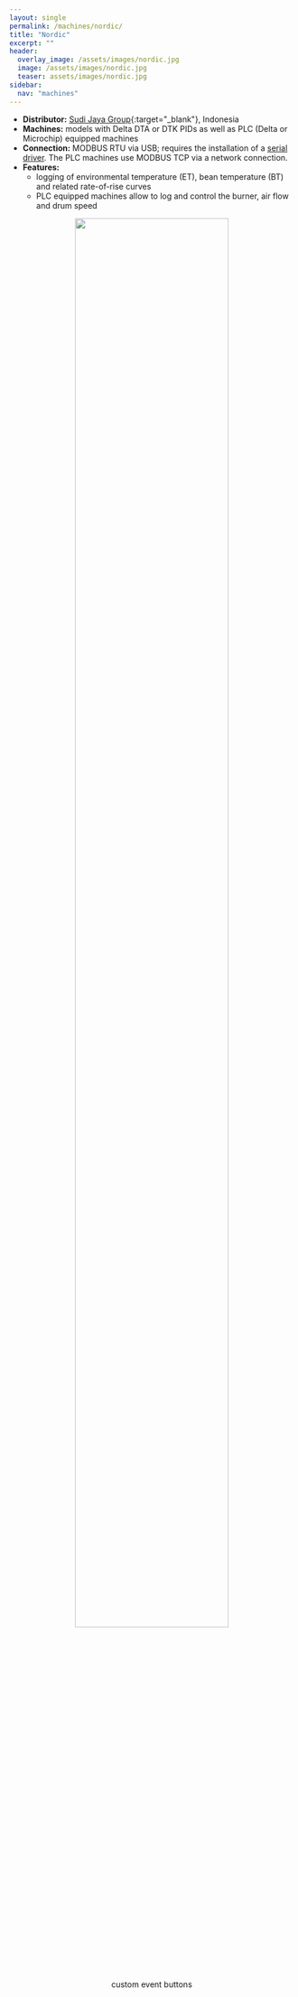 ```yaml
---
layout: single
permalink: /machines/nordic/
title: "Nordic"
excerpt: ""
header:
  overlay_image: /assets/images/nordic.jpg
  image: /assets/images/nordic.jpg
  teaser: assets/images/nordic.jpg
sidebar:
  nav: "machines"
---
```


* __Distributor:__ [Sudi Jaya Group](https://sjglobal.id/roaster/){:target="_blank"}, Indonesia
* __Machines:__ models with Delta DTA or DTK PIDs as well as PLC  (Delta or Microchip) equipped machines
* __Connection:__ MODBUS RTU via USB; requires the installation of a [serial driver](/modbus_serial/). The PLC machines use MODBUS TCP via a network connection.
* __Features:__ 
  - logging of environmental temperature (ET), bean temperature (BT) and related rate-of-rise curves
  - PLC equipped machines allow to log and control the burner, air flow and drum speed

<figure>
<center>
<a href="{{ site.baseurl }}/assets/images/buttons-nordic.png">
<img src="{{ site.baseurl }}/assets/images/buttons-nordic.png" style="width: 80%;"></a>
    <figcaption>custom event buttons</figcaption>
</center>
</figure>